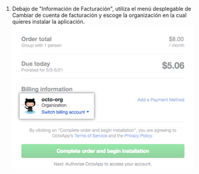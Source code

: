 1. Debajo de "Información de Facturación", utiliza el menú desplegable de Cambiar de cuenta de facturación y escoge la organización en la cual quieres instalar la aplicación. ![Menú desplegable para cambiar de cuenta de facturación y el nombre y avatar que escogiste para la organización](/assets/images/help/marketplace/marketplace-confirm-org.png)
